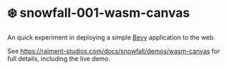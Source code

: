 # ❄️ snowfall-001-wasm-canvas

An quick experiment in deploying a simple [Bevy](https://bevyengine.org) application to the web.

See https://raiment-studios.com/docs/snowfall/demos/wasm-canvas for full details, including the live demo.

